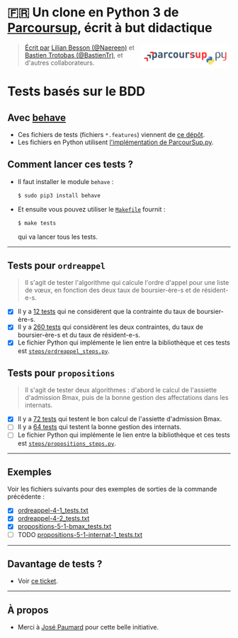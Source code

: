 # :fr: Un clone en Python 3 de [Parcoursup](http://www.parcoursup.fr/), écrit à but didactique
<a href="https://perso.crans.org/besson/publis/ParcourSup.py/"><img align="right" src="../docs/_static/logo_parcoursuppy.png" alt="Lien vers la documentation Sphinx du projet" width="40%"/></a>

> [Écrit par](AUTHORS) [Lilian Besson (@Naereen)](https://github.com/Naereen) et [Bastien Trotobas (@BastienTr)](https://github.com/BastienTr), et d'autres collaborateurs.

# Tests basés sur le BDD
## Avec [behave](https://behave.readthedocs.io/)

- Ces fichiers de tests (fichiers `*.features`) viennent de [ce dépôt](https://github.com/JosePaumard/tests-pour-parcoursup).
- Les fichiers en Python utilisent [l'implémentation de ParcourSup.py](../parcoursup).

## Comment lancer ces tests ?
- Il faut installer le module `behave` :
  ```bash
  $ sudo pip3 install behave
  ```
- Et ensuite vous pouvez utiliser le [`Makefile`](Makefile) fournit :
  ```bash
  $ make tests
  ```
  qui va lancer tous les tests.

----

## Tests pour `ordreappel`
> Il s'agit de tester l'algorithme qui calcule l'ordre d'appel pour une liste de vœux, en fonction des deux taux de boursier-ère-s et de résident-e-s.

- [x] Il y a [12 tests](ordreappel-4-1.feature) qui ne considèrent que la contrainte du taux de boursier-ère-s.
- [x] Il y a [260 tests](ordreappel-4-2.feature) qui considèrent les deux contraintes, du taux de boursier-ère-s et du taux de résident-e-s.
- [x] Le fichier Python qui implémente le lien entre la bibliothèque et ces tests est [`steps/ordreappel_steps.py`](steps/ordreappel_steps.py).

## Tests pour `propositions`
> Il s'agit de tester deux algorithmes : d'abord le calcul de l'assiette d'admission Bmax, puis de la bonne gestion des affectations dans les internats.

- [x] Il y a [72 tests](propositions-5-1-bmax.feature) qui testent le bon calcul de l'assiette d'admission Bmax.
- [ ] Il y a [64 tests](ordreappel-4-2.feature) qui testent la bonne gestion des internats.
- [ ] Le fichier Python qui implémente le lien entre la bibliothèque et ces tests est [`steps/propositions_steps.py`](steps/propositions_steps.py).

----

## Exemples
Voir les fichiers suivants pour des exemples de sorties de la commande précédente :

- [x] [ordreappel-4-1_tests.txt](../logs/ordreappel-4-1_tests.txt)
- [x] [ordreappel-4-2_tests.txt](../logs/ordreappel-4-2_tests.txt)
- [x] [propositions-5-1-bmax_tests.txt](../logs/propositions-5-1-bmax_tests.txt)
- [ ] TODO [propositions-5-1-internat-1_tests.txt](../logs/propositions-5-1-internat-1_tests.txt)

----

## Davantage de tests ?
- Voir [ce ticket](https://github.com/Naereen/ParcourSup.py/issues/3).

----

## À propos
- Merci à [José Paumard](https://github.com/JosePaumard/) pour cette belle initiative.
